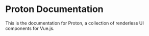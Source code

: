 # Proton Documentation
This is the documentation for Proton, a collection of renderless UI components for Vue.js.